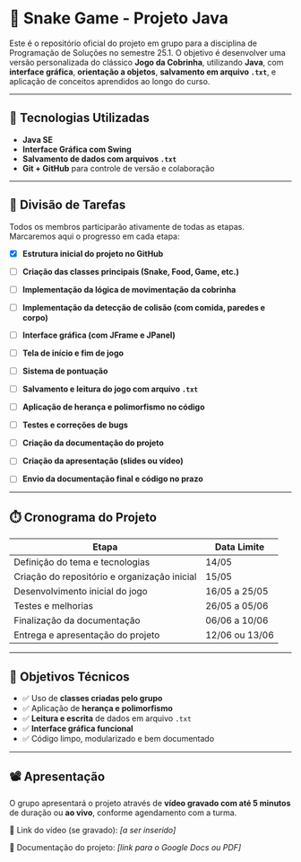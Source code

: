 # 🐍 Snake Game - Projeto Java

Este é o repositório oficial do projeto em grupo para a disciplina de Programação de Soluções no semestre 25.1. O objetivo é desenvolver uma versão personalizada do clássico **Jogo da Cobrinha**, utilizando **Java**, com **interface gráfica**, **orientação a objetos**, **salvamento em arquivo `.txt`**, e aplicação de conceitos aprendidos ao longo do curso.

---

## 🧪 Tecnologias Utilizadas

- **Java SE**
- **Interface Gráfica com Swing**
- **Salvamento de dados com arquivos `.txt`**
- **Git + GitHub** para controle de versão e colaboração

---

## 📌 Divisão de Tarefas
Todos os membros participarão ativamente de todas as etapas. Marcaremos aqui o progresso em cada etapa:

- [X] **Estrutura inicial do projeto no GitHub**  

- [ ] **Criação das classes principais (Snake, Food, Game, etc.)**  

- [ ] **Implementação da lógica de movimentação da cobrinha**  

- [ ] **Implementação da detecção de colisão (com comida, paredes e corpo)**  

- [ ] **Interface gráfica (com JFrame e JPanel)**  

- [ ] **Tela de início e fim de jogo**  
 
- [ ] **Sistema de pontuação**  

- [ ] **Salvamento e leitura do jogo com arquivo `.txt`**  
 
- [ ] **Aplicação de herança e polimorfismo no código**  

- [ ] **Testes e correções de bugs**  
 
- [ ] **Criação da documentação do projeto**  

- [ ] **Criação da apresentação (slides ou vídeo)**  

- [ ] **Envio da documentação final e código no prazo**  

---

## ⏱️ Cronograma do Projeto

| Etapa | Data Limite |
|-------|-------------|
| Definição do tema e tecnologias | 14/05 |
| Criação do repositório e organização inicial | 15/05 |
| Desenvolvimento inicial do jogo | 16/05 a 25/05 |
| Testes e melhorias | 26/05 a 05/06 |
| Finalização da documentação | 06/06 a 10/06 |
| Entrega e apresentação do projeto | 12/06 ou 13/06 |

---

## 🎯 Objetivos Técnicos

- ✅ Uso de **classes criadas pelo grupo**
- ✅ Aplicação de **herança e polimorfismo**
- ✅ **Leitura e escrita** de dados em arquivo `.txt`
- ✅ **Interface gráfica funcional**
- ✅ Código limpo, modularizado e bem documentado

---

## 📽️ Apresentação

O grupo apresentará o projeto através de **vídeo gravado com até 5 minutos** de duração ou **ao vivo**, conforme agendamento com a turma.

🎥 Link do vídeo (se gravado): _[a ser inserido]_

📄 Documentação do projeto: _[link para o Google Docs ou PDF]_
